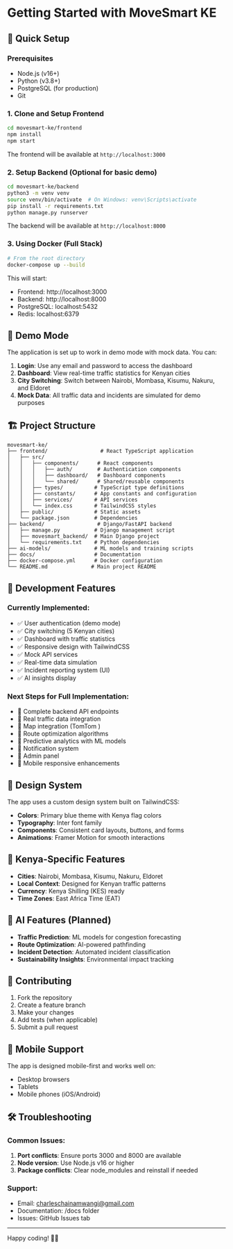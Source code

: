 # Getting Started with MoveSmart KE

## 🚀 Quick Setup

### Prerequisites
- Node.js (v16+)
- Python (v3.8+)
- PostgreSQL (for production)
- Git

### 1. Clone and Setup Frontend

```bash
cd movesmart-ke/frontend
npm install
npm start
```

The frontend will be available at `http://localhost:3000`

### 2. Setup Backend (Optional for basic demo)

```bash
cd movesmart-ke/backend
python3 -m venv venv
source venv/bin/activate  # On Windows: venv\Scripts\activate
pip install -r requirements.txt
python manage.py runserver
```

The backend will be available at `http://localhost:8000`

### 3. Using Docker (Full Stack)

```bash
# From the root directory
docker-compose up --build
```

This will start:
- Frontend: http://localhost:3000
- Backend: http://localhost:8000
- PostgreSQL: localhost:5432
- Redis: localhost:6379

## 🧪 Demo Mode

The application is set up to work in demo mode with mock data. You can:

1. **Login**: Use any email and password to access the dashboard
2. **Dashboard**: View real-time traffic statistics for Kenyan cities
3. **City Switching**: Switch between Nairobi, Mombasa, Kisumu, Nakuru, and Eldoret
4. **Mock Data**: All traffic data and incidents are simulated for demo purposes

## 🏗️ Project Structure

```
movesmart-ke/
├── frontend/                 # React TypeScript application
│   ├── src/
│   │   ├── components/      # React components
│   │   │   ├── auth/        # Authentication components
│   │   │   ├── dashboard/   # Dashboard components
│   │   │   └── shared/      # Shared/reusable components
│   │   ├── types/          # TypeScript type definitions
│   │   ├── constants/      # App constants and configuration
│   │   ├── services/       # API services
│   │   └── index.css       # TailwindCSS styles
│   ├── public/             # Static assets
│   └── package.json        # Dependencies
├── backend/                 # Django/FastAPI backend
│   ├── manage.py           # Django management script
│   ├── movesmart_backend/  # Main Django project
│   └── requirements.txt    # Python dependencies
├── ai-models/              # ML models and training scripts
├── docs/                   # Documentation
├── docker-compose.yml      # Docker configuration
└── README.md              # Main project README
```

## 🔧 Development Features

### Currently Implemented:
- ✅ User authentication (demo mode)
- ✅ City switching (5 Kenyan cities)
- ✅ Dashboard with traffic statistics
- ✅ Responsive design with TailwindCSS
- ✅ Mock API services
- ✅ Real-time data simulation
- ✅ Incident reporting system (UI)
- ✅ AI insights display

### Next Steps for Full Implementation:
- 🔄 Complete backend API endpoints
- 🔄 Real traffic data integration
- 🔄 Map integration (TomTom )
- 🔄 Route optimization algorithms
- 🔄 Predictive analytics with ML models
- 🔄 Notification system
- 🔄 Admin panel
- 🔄 Mobile responsive enhancements

## 🎨 Design System

The app uses a custom design system built on TailwindCSS:

- **Colors**: Primary blue theme with Kenya flag colors
- **Typography**: Inter font family
- **Components**: Consistent card layouts, buttons, and forms
- **Animations**: Framer Motion for smooth interactions

## 🚗 Kenya-Specific Features

- **Cities**: Nairobi, Mombasa, Kisumu, Nakuru, Eldoret
- **Local Context**: Designed for Kenyan traffic patterns
- **Currency**: Kenya Shilling (KES) ready
- **Time Zones**: East Africa Time (EAT)

## 🔮 AI Features (Planned)

- **Traffic Prediction**: ML models for congestion forecasting
- **Route Optimization**: AI-powered pathfinding
- **Incident Detection**: Automated incident classification
- **Sustainability Insights**: Environmental impact tracking

## 🤝 Contributing

1. Fork the repository
2. Create a feature branch
3. Make your changes
4. Add tests (when applicable)
5. Submit a pull request

## 📱 Mobile Support

The app is designed mobile-first and works well on:
- Desktop browsers
- Tablets
- Mobile phones (iOS/Android)

## 🛠️ Troubleshooting

### Common Issues:

1. **Port conflicts**: Ensure ports 3000 and 8000 are available
2. **Node version**: Use Node.js v16 or higher
3. **Package conflicts**: Clear node_modules and reinstall if needed

### Support:
- Email: charleschainamwangi@gmail.com
- Documentation: /docs folder
- Issues: GitHub Issues tab

---

Happy coding! 🚗💨
